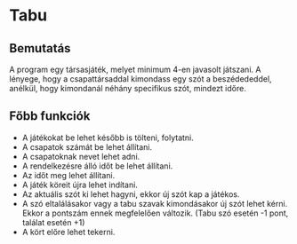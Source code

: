# Tabu

## Bemutatás

A program egy társasjáték, melyet minimum 4-en javasolt játszani. A lényege, hogy a csapattársaddal kimondass egy szót a beszédededdel, anélkül, hogy kimondanál néhány specifikus szót, mindezt időre.

## Főbb funkciók
- A játékokat be lehet később is tölteni, folytatni.
- A csapatok számát be lehet állítani.
- A csapatoknak nevet lehet adni.
- A rendelkezésre álló időt be lehet állítani.
- Az időt meg lehet állítani.
- A játék köreit újra lehet indítani.
- Az aktuális szót ki lehet hagyni, ekkor új szót kap a játékos.
- A szó eltalálásakor vagy a tabu szavak kimondásakor új szót lehet kérni. Ekkor a pontszám ennek megfelelően változik. (Tabu szó esetén -1 pont, találat esetén +1)
- A kört előre lehet tekerni.